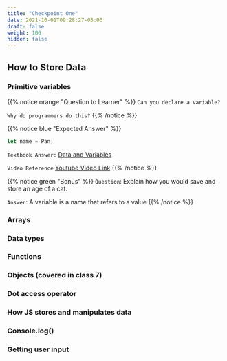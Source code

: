 ```yaml
---
title: "Checkpoint One"
date: 2021-10-01T09:28:27-05:00
draft: false
weight: 100
hidden: false
---
```


## How to Store Data

### Primitive variables
{{% notice orange "Question to Learner" %}}
`Can you declare a variable?`

`Why do programmers do this?`
{{% /notice %}}

{{% notice blue "Expected Answer" %}}
```JavaScript
let name = Pan;
```

`Textbook Answer:`
[Data and Variables](https://education.launchcode.org/intro-to-professional-web-dev/chapters/data-and-variables/index.html)

`Video Reference` [Youtube Video Link](https://www.youtube.com/watch?v=GqC82jZyCi8)
{{% /notice %}}

{{% notice green "Bonus" %}}
`Question`: Explain how you would save and store an age of a cat.

`Answer`: A variable is a name that refers to a value
{{% /notice %}}


### Arrays
### Data types
### Functions
### Objects (covered in class 7)
### Dot access operator
### How JS stores and manipulates data 
### Console.log()
### Getting user input



